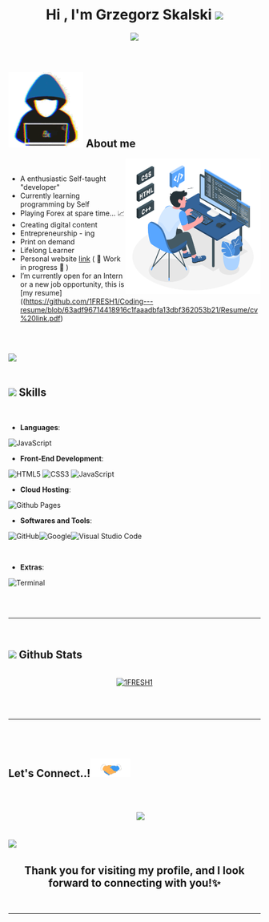 
<h1 align="center"><b>Hi , I'm Grzegorz Skalski </b><img src="https://media.giphy.com/media/hvRJCLFzcasrR4ia7z/giphy.gif" width="35"></h1>
<!--  -->
<p align="center">
  <a href="https://github.com/DenverCoder1/readme-typing-svg"><img src="https://readme-typing-svg.herokuapp.com?font=Time+New+Roman&color=cyan&size=25&center=true&vCenter=true&width=400&height=50&lines=Programming+Enthusiast..&heart;Wanna+be+Developer;Active+Learner/Researcher,;Love+to+learn+new+stuffs..<3"></a>
</p>
<br>
	
## <picture><img src = "https://github.com/1FRESH1/Portfolio/blob/558db318fd6ea5dde88434242be45f7c68fd3746/Portfolio%20dane/assets/about_me.gif" width = 150px></picture> **About me**

<picture> <img align="right" src="https://github.com/1FRESH1/Portfolio/blob/1b3f19eff87cf172733f10410b8437ed3251171c/Portfolio%20dane/assets/programming-2.svg" width = 270px></picture>

<br>

- A enthusiastic Self-taught "developer"
- Currently learning programming by Self
- Playing Forex at spare time... 📈
- Creating digital content
- Entrepreneurship - ing
- Print on demand
- Lifelong Learner
- Personal website [link](https://1fresh1.github.io/Portfolio/) ( 👷 Work in progress 👷 )
- I’m currently open for an Intern or a new job opportunity, this is [my resume]((https://github.com/1FRESH1/Coding---resume/blob/63adf96714418916c1faaadbfa13dbf362053b21/Resume/cv%20link.pdf)


<br><br>

<img src="https://user-images.githubusercontent.com/73097560/115834477-dbab4500-a447-11eb-908a-139a6edaec5c.gif"><br><br>

## <img src="https://media2.giphy.com/media/QssGEmpkyEOhBCb7e1/giphy.gif?cid=ecf05e47a0n3gi1bfqntqmob8g9aid1oyj2wr3ds3mg700bl&rid=giphy.gif" width ="25"><b> Skills</b>
<br>

<p align="center">

- **Languages**:
    

<img src="https://img.shields.io/badge/JavaScript%20-%23F7DF1E.svg?style=for-the-badge&logo=javascript&logoColor=black" alt="JavaScript" width="130"/>

    

<br>   
    
- **Front-End Development**:

<img src="https://img.shields.io/badge/HTML5%20-%23E34F26.svg?style=for-the-badge&logo=html5&logoColor=white" alt="HTML5" width="100"/>
<img src="https://img.shields.io/badge/CSS%20-%231572B6.svg?style=for-the-badge&logo=css3&logoColor=white" alt="CSS3" width="85"/>
<img src="https://img.shields.io/badge/JavaScript%20-%23F7DF1E.svg?style=for-the-badge&logo=javascript&logoColor=black" alt="JavaScript" width="130"/>

<br>

- **Cloud Hosting**:

<img src="https://img.shields.io/badge/GitHub%20Pages-%23327FC7.svg?style=for-the-badge&logo=github&logoColor=white" alt="Github Pages" width="150"/>
    
<br>

- **Softwares and Tools**:

    
<img src="https://img.shields.io/badge/github-%23121011.svg?style=for-the-badge&logo=github&logoColor=white" alt="GitHub" width="100"/><img src="https://img.shields.io/badge/google-%234285F4.svg?style=for-the-badge&logo=google&logoColor=white" alt="Google" width="100"/><img src="https://img.shields.io/badge/Visual%20Studio%20Code-0078d7.svg?style=for-the-badge&logo=visual-studio-code&logoColor=white" alt="Visual Studio Code" width="195"/>


<br>

- **Extras**:

<img src="https://img.shields.io/badge/Terminal-%23054020?style=for-the-badge&logo=gnu-bash&logoColor=white" alt="Terminal" width="130"/>

</p>

<br>
<br>

-----

<br>


## <img src="https://media.giphy.com/media/iY8CRBdQXODJSCERIr/giphy.gif" width="35"><b> Github Stats </b>
<br>

<div align="center">

<a href="https://github.com/1FRESH1/">
  <img src="https://github-readme-stats.vercel.app/api/top-langs?username=1FRESH1&show_icons=true&locale=en&layout=compact&line_height=20&title_color=7A7ADB&icon_color=2234AE&text_color=D3D3D3&bg_color=0,000000,130F40" width="375"  alt="1FRESH1"/>

</a>
</div>

<br>
<br>
<br>

-----

<br>
<br>

## <b> Let's Connect..!</b><img src="https://github.com/1FRESH1/Portfolio/blob/a7548cc9363c5cf1edaacde447ed96b5757b97de/Portfolio%20dane/assets/handshake.gif" width ="80">
<br>
<div align='center'>

<ul>
<!--
<li>
<a href="https://linkedin.com/in/0xabdulkhalid" target="_blank">
<img src="https://img.shields.io/badge/linkedin:  0xabdulkhalid-%2300acee.svg?color=405DE6&style=for-the-badge&logo=linkedin&logoColor=white" alt=linkedin style="margin-bottom: 5px;"/>
</a>
</li>-->

<br>


<a href="mailto:gregskals@gmail.com" target="_blank">
<img src="https://img.shields.io/badge/gregskals@gmail.com  -%23EA4335.svg?style=for-the-badge&logo=gmail&logoColor=white" t=mail style="margin-bottom: 5px;" />
</a>

	
</ul>
</div>

<br>
<img src="https://user-images.githubusercontent.com/73097560/115834477-dbab4500-a447-11eb-908a-139a6edaec5c.gif">
<br>

<div align='center'>

## <b>Thank you for visiting my profile, and I look forward to connecting with you!✨</b>

</div>
<br>

---
